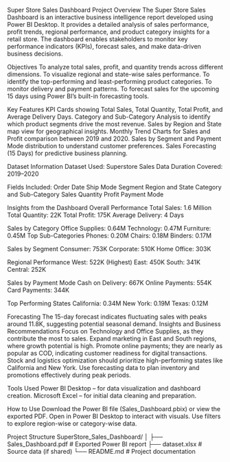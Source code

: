 Super Store Sales Dashboard
Project Overview
The Super Store Sales Dashboard is an interactive business intelligence report developed using Power BI Desktop.
It provides a detailed analysis of sales performance, profit trends, regional performance, and product category insights for a retail store.
The dashboard enables stakeholders to monitor key performance indicators (KPIs), forecast sales, and make data-driven business decisions.

Objectives
To analyze total sales, profit, and quantity trends across different dimensions.
To visualize regional and state-wise sales performance.
To identify the top-performing and least-performing product categories.
To monitor delivery and payment patterns.
To forecast sales for the upcoming 15 days using Power BI’s built-in forecasting tools.

Key Features
KPI Cards showing Total Sales, Total Quantity, Total Profit, and Average Delivery Days.
Category and Sub-Category Analysis to identify which product segments drive the most revenue.
Sales by Region and State map view for geographical insights.
Monthly Trend Charts for Sales and Profit comparison between 2019 and 2020.
Sales by Segment and Payment Mode distribution to understand customer preferences.
Sales Forecasting (15 Days) for predictive business planning.

Dataset Information
Dataset Used: Superstore Sales Data
Duration Covered: 2019–2020

Fields Included:
Order Date
Ship Mode
Segment
Region and State
Category and Sub-Category
Sales
Quantity
Profit
Payment Mode

Insights from the Dashboard
Overall Performance
Total Sales: 1.6 Million
Total Quantity: 22K
Total Profit: 175K
Average Delivery: 4 Days

Sales by Category
Office Supplies: 0.64M
Technology: 0.47M
Furniture: 0.45M
Top Sub-Categories
Phones: 0.20M
Chairs: 0.18M
Binders: 0.17M

Sales by Segment
Consumer: 753K
Corporate: 510K
Home Office: 303K

Regional Performance
West: 522K (Highest)
East: 450K
South: 341K
Central: 252K

Sales by Payment Mode
Cash on Delivery: 667K
Online Payments: 554K
Card Payments: 344K

Top Performing States
California: 0.34M
New York: 0.19M
Texas: 0.12M

Forecasting
The 15-day forecast indicates fluctuating sales with peaks around 11.8K, suggesting potential seasonal demand.
Insights and Business Recommendations
Focus on Technology and Office Supplies, as they contribute the most to sales.
Expand marketing in East and South regions, where growth potential is high.
Promote online payments; they are nearly as popular as COD, indicating customer readiness for digital transactions.
Stock and logistics optimization should prioritize high-performing states like California and New York.
Use forecasting data to plan inventory and promotions effectively during peak periods.

Tools Used
Power BI Desktop – for data visualization and dashboard creation.
Microsoft Excel – for initial data cleaning and preparation.

How to Use
Download the Power BI file (Sales_Dashboard.pbix) or view the exported PDF.
Open in Power BI Desktop to interact with visuals.
Use filters to explore region-wise or category-wise data.

Project Structure
SuperStore_Sales_Dashboard/
│
├── Sales_Dashboard.pdf       # Exported Power BI report
├── dataset.xlsx              # Source data (if shared)
└── README.md                 # Project documentation
